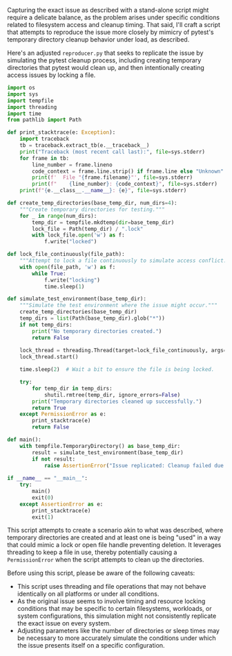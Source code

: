 Capturing the exact issue as described with a stand-alone script might require a delicate balance, as the problem arises under specific conditions related to filesystem access and cleanup timing. That said, I'll craft a script that attempts to reproduce the issue more closely by mimicry of pytest's temporary directory cleanup behavior under load, as described.

Here's an adjusted `reproducer.py` that seeks to replicate the issue by simulating the pytest cleanup process, including creating temporary directories that pytest would clean up, and then intentionally creating access issues by locking a file.

```python
import os
import sys
import tempfile
import threading
import time
from pathlib import Path

def print_stacktrace(e: Exception):
    import traceback
    tb = traceback.extract_tb(e.__traceback__)
    print("Traceback (most recent call last):", file=sys.stderr)
    for frame in tb:
        line_number = frame.lineno
        code_context = frame.line.strip() if frame.line else "Unknown"
        print(f'  File "{frame.filename}"', file=sys.stderr)
        print(f"    {line_number}: {code_context}", file=sys.stderr)
    print(f"{e.__class__.__name__}: {e}", file=sys.stderr)

def create_temp_directories(base_temp_dir, num_dirs=4):
    """Create temporary directories for testing."""
    for _ in range(num_dirs):
        temp_dir = tempfile.mkdtemp(dir=base_temp_dir)
        lock_file = Path(temp_dir) / ".lock"
        with lock_file.open('w') as f:
            f.write("locked")

def lock_file_continuously(file_path):
    """Attempt to lock a file continuously to simulate access conflict."""
    with open(file_path, 'w') as f:
        while True:
            f.write("locking")
            time.sleep(1)

def simulate_test_environment(base_temp_dir):
    """Simulate the test environment where the issue might occur."""
    create_temp_directories(base_temp_dir)
    temp_dirs = list(Path(base_temp_dir).glob("*"))
    if not temp_dirs:
        print("No temporary directories created.")
        return False
    
    lock_thread = threading.Thread(target=lock_file_continuously, args=(temp_dirs[0] / ".lock",), daemon=True)
    lock_thread.start()

    time.sleep(2)  # Wait a bit to ensure the file is being locked.

    try:
        for temp_dir in temp_dirs:
            shutil.rmtree(temp_dir, ignore_errors=False)
        print("Temporary directories cleaned up successfully.")
        return True
    except PermissionError as e:
        print_stacktrace(e)
        return False

def main():
    with tempfile.TemporaryDirectory() as base_temp_dir:
        result = simulate_test_environment(base_temp_dir)
        if not result:
            raise AssertionError("Issue replicated: Cleanup failed due to PermissionError.")
    
if __name__ == "__main__":
    try:
        main()
        exit(0)
    except AssertionError as e:
        print_stacktrace(e)
        exit(1)
```

This script attempts to create a scenario akin to what was described, where temporary directories are created and at least one is being "used" in a way that could mimic a lock or open file handle preventing deletion. It leverages threading to keep a file in use, thereby potentially causing a `PermissionError` when the script attempts to clean up the directories.

Before using this script, please be aware of the following caveats:
- This script uses threading and file operations that may not behave identically on all platforms or under all conditions.
- As the original issue seems to involve timing and resource locking conditions that may be specific to certain filesystems, workloads, or system configurations, this simulation might not consistently replicate the exact issue on every system.
- Adjusting parameters like the number of directories or sleep times may be necessary to more accurately simulate the conditions under which the issue presents itself on a specific configuration.